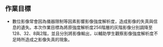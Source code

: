 ## 作業目標
- 數位影像常會因為儀器限制等因素影響影像強度解析度，造成影像的失真與信息的遺失。本次作業目標為將原強度解析度256階層的灰階影像分別調降至128、32、8與2階，並且分別將影像輸出，以輔助學生觀察影像強度解析度不足時所造成之影像失真的現象。